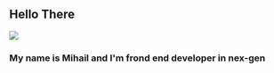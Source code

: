 ## Hello There

<img src="https://media.tenor.com/WuOwfnsLcfYAAAAC/star-wars-obi-wan-kenobi.gif" style="object-fit: cover;">

### My name is Mihail and I'm frond end developer in nex-gen
